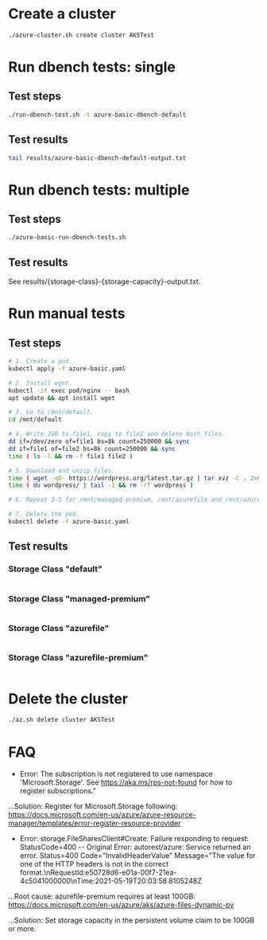 # Create a cluster

```bash
./azure-cluster.sh create cluster AKSTest
```

# Run dbench tests: single

## Test steps

```bash
./run-dbench-test.sh -t azure-basic-dbench-default
```

## Test results

```bash
tail results/azure-basic-dbench-default-output.txt
```

# Run dbench tests: multiple

## Test steps

```bash
./azure-basic-run-dbench-tests.sh
```

## Test results

See results/{storage-class}-{storage-capacity}-output.txt.

# Run manual tests

## Test steps

```bash
# 1. Create a pod.
kubectl apply -f azure-basic.yaml

# 2. Install wget.
kubectl -it exec pod/nginx -- bash
apt update && apt install wget

# 3. Go to /mnt/default.
cd /mnt/default

# 4. Write 2GB to file1, copy to file2 and delete both files.
dd if=/dev/zero of=file1 bs=8k count=250000 && sync 
dd if=file1 of=file2 bs=8k count=250000 && sync 
time ( ls -l && rm -f file1 file2 )

# 5. Download and unzip files.
time ( wget -qO- https://wordpress.org/latest.tar.gz | tar xvz -C . 2>&1 > /dev/null )
time ( du wordpress/ | tail -1 && rm -rf wordpress )

# 6. Repeat 3-5 for /mnt/managed-premium, /mnt/azurefile and /mnt/azurefile-premium.

# 7. Delete the pod.
kubectl delete -f azure-basic.yaml
```

## Test results

### Storage Class "default"

```bash
```

### Storage Class "managed-premium"

```bash
```

### Storage Class "azurefile"

```bash
```

### Storage Class "azurefile-premium"

```bash
```

# Delete the cluster

```bash
./az.sh delete cluster AKSTest
```

# FAQ

* Error: The subscription is not registered to use namespace 'Microsoft.Storage'. See https://aka.ms/rps-not-found for how to register subscriptions."

...Solution: Register for Microsoft.Storage following: https://docs.microsoft.com/en-us/azure/azure-resource-manager/templates/error-register-resource-provider

* Error: storage.FileSharesClient#Create: Failure responding to request: StatusCode=400 -- Original Error: autorest/azure: Service returned an error. Status=400 Code="InvalidHeaderValue" Message="The value for one of the HTTP headers is not in the correct format.\nRequestId:e50728d6-e01a-00f7-21ea-4c5041000000\nTime:2021-05-19T20:03:58.8105248Z

...Root cause: azurefile-premium requires at least 100GB: https://docs.microsoft.com/en-us/azure/aks/azure-files-dynamic-pv

...Solution: Set storage capacity in the persistent volume claim to be 100GB or
   more.
